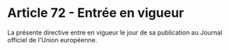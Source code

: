 # Article 72 - Entrée en vigueur


La présente directive entre en vigueur le jour de sa publication au Journal officiel de l'Union européenne.
